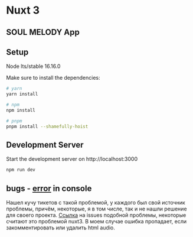 # Nuxt 3

## SOUL MELODY App

## Setup

Node lts/stable 16.16.0

Make sure to install the dependencies:

```bash
# yarn
yarn install

# npm
npm install

# pnpm
pnpm install --shamefully-hoist
```

## Development Server

Start the development server on http://localhost:3000

```bash
npm run dev
```

## bugs - [error](http://joxi.ru/DmB5vqnCql3Jar) in console

Нашел кучу тикетов с такой проблемой, у каждого был свой источник проблемы, причём, некоторые, я в том числе, так и не нашли решение для своего проекта.
[Ссылка](https://github.com/nuxt/framework/issues/5183) на issues подобной проблемы, некоторые считают это проблемой nuxt3.
В моем случае ошибка пропадает, если закомментировать или удалить html audio.
